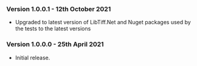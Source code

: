 ### Version 1.0.0.1 - 12th October 2021 

* Upgraded to latest version of LibTiff.Net  and Nuget packages used by the tests to the latest versions

### Version 1.0.0.0 - 25th April 2021 

* Initial release.
